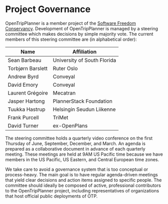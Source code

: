 # Project Governance

OpenTripPlanner is a member project of the [Software Freedom Conservancy](https://sfconservancy.org/members/current/). Development of OpenTripPlanner is managed by a steering committee which makes decisions by simple majority vote. The current members of this steering committee are (in alphabetical order):

|Name | Affiliation |
|-----|-------------|
| Sean Barbeau      | University of South Florida |
| Torbjørn Barslett | Ruter Oslo |
| Andrew Byrd       | Conveyal |
| David Emory       | Conveyal |
| Laurent Grégoire  | Mecatran |
| Jasper Hartong    | PlannerStack Foundation |
| Tuukka Hastrup    | Helsingin Seudun Liikenne |
| Frank Purcell     | TriMet |
| David Turner      | ex-OpenPlans |

The steering committee holds a quarterly video conference on the first Thursday of June, September, December, and March. An agenda is prepared as a collaborative document in advance of each quarterly meeting. These meetings are held at 9AM US Pacific time because we have members in the US Pacific, US Eastern, and Central European time zones.

We take care to avoid a governance system that is too conceptual or process-heavy. The main goal is to have regular agenda-driven meetings that yield clear decisions and action items assigned to specific people. The committee should ideally be composed of active, professional contributors to the OpenTripPlanner project, including representatives of organizations that host official public deployments of OTP.
